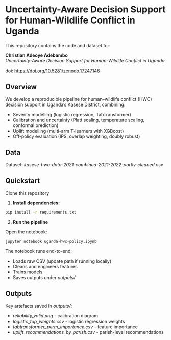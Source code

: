 # Uncertainty-Aware Decision Support for Human-Wildlife Conflict in Uganda

This repository contains the code and dataset for:

**Christian Adeoye Adebambo**  
*Uncertainty-Aware Decision Support for Human-Wildlife Conflict in Uganda*

doi: https://doi.org/10.5281/zenodo.17247146 

## Overview

We develop a reproducible pipeline for human–wildlife conflict (HWC) decision support in Uganda’s Kasese District, combining:

- Severity modelling (logistic regression, TabTransformer)  
- Calibration and uncertainty (Platt scaling, temperature scaling, conformal prediction)  
- Uplift modelling (multi-arm T-learners with XGBoost)  
- Off-policy evaluation (IPS, overlap weighting, doubly robust)  

## Data

Dataset: _kasese-hwc-data-2021-combined-2021-2022-partly-cleaned.csv_

## Quickstart

Clone this repository

1. **Install dependencies:**
```bash
pip install -r requirements.txt
```
2. **Run the pipeline**

Open the notebook:
```bash
jupyter notebook uganda-hwc-policy.ipynb
```
The notebook runs end-to-end:
- Loads raw CSV (update path if running locally)
- Cleans and engineers features
- Trains models
- Saves outputs under _outputs/_

## Outputs
Key artefacts saved in _outputs/_:
- _reliability_valid.png_ - calibration diagram
- _logistic_top_weights.csv_ - logistic regression weights
- _tabtransformer_perm_importance.csv_ - feature importance
- _uplift_recommendations_by_parish.csv_ - parish-level recommendations



